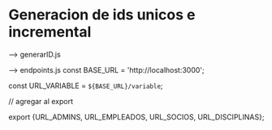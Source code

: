 # Generacion de ids unicos e incremental
--> generarID.js


--> endpoints.js
const BASE_URL = 'http://localhost:3000';

const URL_VARIABLE = `${BASE_URL}/variable`;

// agregar al export

export {URL_ADMINS, URL_EMPLEADOS, URL_SOCIOS, URL_DISCIPLINAS};


